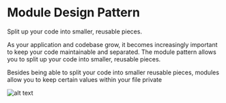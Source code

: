 # Module Design Pattern

Split up your code into smaller, reusable pieces.

As your application and codebase grow, it becomes increasingly important to
keep your code maintainable and separated. The module pattern allows you
to split up your code into smaller, reusable pieces.

Besides being able to split your code into smaller reusable
pieces, modules allow you to keep certain values within your file
private

![alt text](https://github.com/nchathu2014/design-pattern-final/blob/pattern/module/src/images/module_pattern.JPG.jpg?raw=true)
